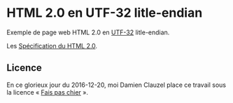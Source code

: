 # HTML 2.0 en UTF-32 litle-endian

Exemple de page web HTML 2.0 en [UTF-32](https://en.wikipedia.org/wiki/UTF-32) litle-endian.

Les [Spécification du HTML 2.0](http://www.w3.org/MarkUp/html-spec/).

Licence
-------

En ce glorieux jour du 2016-12-20, moi Damien Clauzel place ce travail sous la licence « [Fais pas chier](https://clauzel.eu/FPC/) ».
